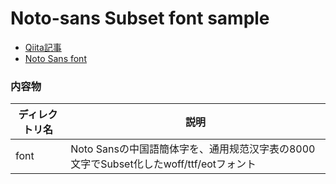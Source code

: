 # Noto-sans Subset font sample
* [Qiita記事](http://qiita.com/taka4sato/items/dba258d17d68500081f5)
* [Noto Sans font](https://www.google.com/get/noto/)


### 内容物
| ディレクトリ名 | 説明 |
| -------------------- |  -------------------- |
| font | Noto Sansの中国語簡体字を、通用规范汉字表の8000文字でSubset化したwoff/ttf/eotフォント |
